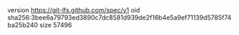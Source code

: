 version https://git-lfs.github.com/spec/v1
oid sha256:3bee6a79793ed3890c7dc8581d939de2f16b4e5a9ef71139d5785f74ba25b240
size 57496
